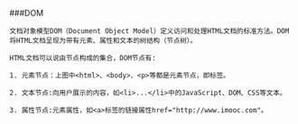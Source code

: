 ###DOM

    文档对象模型DOM（Document Object Model）定义访问和处理HTML文档的标准方法。DOM 将HTML文档呈现为带有元素、属性和文本的树结构（节点树）。
    
    HTML文档可以说由节点构成的集合，DOM节点有:

    1. 元素节点：上图中<html>、<body>、<p>等都是元素节点，即标签。

    2. 文本节点:向用户展示的内容，如<li>...</li>中的JavaScript、DOM、CSS等文本。

    3. 属性节点:元素属性，如<a>标签的链接属性href="http://www.imooc.com"。